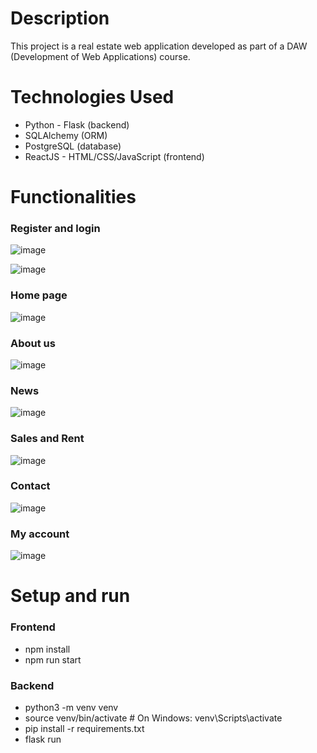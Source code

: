 # Description
This project is a real estate web application developed as part of a DAW (Development of Web Applications) course.

# Technologies Used
- Python - Flask (backend)
- SQLAlchemy (ORM)
- PostgreSQL (database)
- ReactJS - HTML/CSS/JavaScript (frontend)

# Functionalities
### Register and login
![image](https://github.com/user-attachments/assets/31183d44-18d3-44bb-b145-9634e588f291)

![image](https://github.com/user-attachments/assets/85d928c3-fd69-49f0-a46b-4536019213c8)

### Home page
![image](https://github.com/user-attachments/assets/f7f80537-9726-44ac-8998-ad29567e9957)

### About us
![image](https://github.com/user-attachments/assets/a976b53d-46a9-4b19-b1d0-c5226897c056)

### News
![image](https://github.com/user-attachments/assets/1066af25-606f-4144-9c3c-7916bd175e70)

### Sales and Rent
![image](https://github.com/user-attachments/assets/45842976-8ec9-4a1e-b232-1b7b3de7a17c)

### Contact
![image](https://github.com/user-attachments/assets/cf62391e-559d-499d-835f-2e5fc892800d)

### My account
![image](https://github.com/user-attachments/assets/2030d43f-e4fd-418a-b400-de69e2f3ab86)

# Setup and run
### Frontend
 - npm install
 - npm run start
### Backend 
 - python3 -m venv venv
 - source venv/bin/activate  # On Windows: venv\Scripts\activate
 - pip install -r requirements.txt
 - flask run



